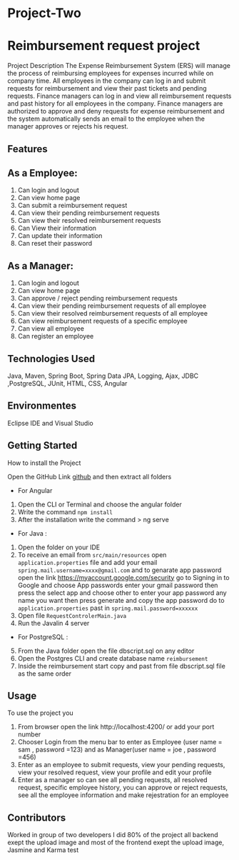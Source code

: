 # Project-Two

Reimbursement request project
===
Project Description
The Expense Reimbursement System (ERS) will manage the process of reimbursing employees for expenses incurred while on company time. All employees in the company can log in and submit requests for reimbursement and view their past tickets and pending requests. Finance managers can log in and view all reimbursement requests and past history for all employees in the company. Finance managers are authorized to approve and deny requests for expense reimbursement and the system automatically sends an email to the employee when the manager approves or rejects his request.

## Features

As a Employee:
---
1.	Can login and logout
2.	Can view home page
3.	Can submit a reimbursement request
4.	Can view their pending reimbursement requests
5.	Can view their resolved  reimbursement requests
6.	Can View their information
7.	Can update their information
8.	Can reset their password

As a Manager: 
-----
1.	Can login and logout
2.	Can view home page
3.	Can approve / reject pending reimbursement requests
4.	Can view their pending reimbursement requests of all employee
5.	Can view their resolved  reimbursement requests of all employee
6.	Can view reimbursement requests of a specific employee 
7.	Can view all employee
8.	Can register an employee 

Technologies Used  
---
Java, Maven, Spring Boot, Spring Data JPA, Logging, Ajax, JDBC ,PostgreSQL, JUnit, HTML, CSS, Angular

Environmentes  
---
Eclipse IDE and Visual Studio

Getting Started
---
How to install the Project

Open the GitHub Link [github](https://github.com/SamehBotros/Project-One.git) and then extract all folders
*  For Angular 
1.	Open the CLI or Terminal and choose the angular folder
2.	Write the command  ` npm install `
3.	After the installation write the command > ng serve
*  For Java : 
1.	Open the folder on your IDE
2.	To receive an email from `src/main/resources` open `application.properties` file and add your email `spring.mail.username=xxxx@gmail.com` and to genarate app password open the link  https://myaccount.google.com/security go to Signing in to Google and choose App passwords enter your gmail password then press the select app and choose other to enter your app password any name you want then press generate and copy the app password do to  `application.properties` past in `spring.mail.password=xxxxxx` 
3.	Open file `RequestControlerMain.java`
4.	Run the Javalin 4 server
*  For PostgreSQL :
5.	From the Java folder open the file dbscript.sql on any editor 
6.	Open the Postgres CLI and create database name `reimbursement`
7.	Inside the reimbursement start copy and past from file dbscript.sql file as the same order

Usage
---
To use the project you 
1.	From browser open the link http://localhost:4200/ or add your port number
2.	Chooser Login from the menu bar to enter as Employee (user name = sam , password =123) and as Manager(user name = joe , password =456)
3.	Enter as an employee to submit requests, view  your pending requests, view your resolved request, view your profile and edit your profile  
4.	Enter as a manager so can see all pending requests, all resolved request, specific employee history, you can approve or reject requests, see all the employee information and make rejestration for an employee


Contributors
-----
Worked in group of two developers I did 80% of the project all backend exept the upload image and most of the frontend exept the upload image, Jasmine and Karma test 

